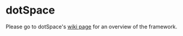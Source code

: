 
# dotSpace #
Please go to dotSpace's [wiki page](https://github.com/pSpaces/dotSpace/wiki) for an overview of the framework.